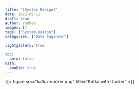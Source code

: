 ```yaml
---
title: "[System Design]"
date: 2022-09-11
draft: true
author: Youhee
images: []
tags: ["System-Design"]
categories: ["Data Engineer"]

lightgallery: true

toc:
  auto: false
math:
  enable: true
---
```


{{< figure src="kafka-docker.png" title="Kafka with Docker" >}}
